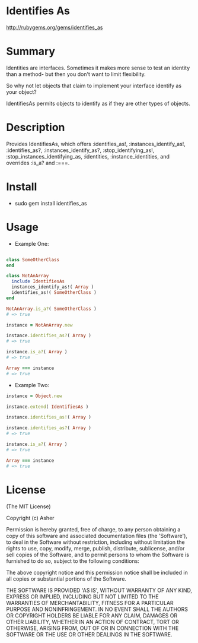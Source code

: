 # Identifies As #

http://rubygems.org/gems/identifies_as

# Summary #

Identities are interfaces. Sometimes it makes more sense to test an identity than a method- but then you don't want to limit flexibility.

So why not let objects that claim to implement your interface identify as your object?

IdentifiesAs permits objects to identify as if they are other types of objects.

# Description #

Provides IdentifiesAs, which offers :identifies_as!, :instances_identify_as!, :identifies_as?, :instances_identify_as?, :stop_identifying_as!, :stop_instances_identifying_as, :identities, :instance_identities, and overrides :is_a? and :===.

# Install #

* sudo gem install identifies_as

# Usage #

* Example One:

```ruby

class SomeOtherClass
end

class NotAnArray
  include IdentifiesAs
  instances_identify_as!( Array )
  identifies_as!( SomeOtherClass )
end

NotAnArray.is_a?( SomeOtherClass )
# => true

instance = NotAnArray.new

instance.identifies_as?( Array )
# => true

instance.is_a?( Array )
# => true

Array === instance
# => true
```

* Example Two:

```ruby
instance = Object.new

instance.extend( IdentifiesAs )

instance.identifies_as!( Array )

instance.identifies_as?( Array )
# => true

instance.is_a?( Array )
# => true

Array === instance
# => true
```

# License #

  (The MIT License)

  Copyright (c) Asher

  Permission is hereby granted, free of charge, to any person obtaining
  a copy of this software and associated documentation files (the
  'Software'), to deal in the Software without restriction, including
  without limitation the rights to use, copy, modify, merge, publish,
  distribute, sublicense, and/or sell copies of the Software, and to
  permit persons to whom the Software is furnished to do so, subject to
  the following conditions:

  The above copyright notice and this permission notice shall be
  included in all copies or substantial portions of the Software.

  THE SOFTWARE IS PROVIDED 'AS IS', WITHOUT WARRANTY OF ANY KIND,
  EXPRESS OR IMPLIED, INCLUDING BUT NOT LIMITED TO THE WARRANTIES OF
  MERCHANTABILITY, FITNESS FOR A PARTICULAR PURPOSE AND NONINFRINGEMENT.
  IN NO EVENT SHALL THE AUTHORS OR COPYRIGHT HOLDERS BE LIABLE FOR ANY
  CLAIM, DAMAGES OR OTHER LIABILITY, WHETHER IN AN ACTION OF CONTRACT,
  TORT OR OTHERWISE, ARISING FROM, OUT OF OR IN CONNECTION WITH THE
  SOFTWARE OR THE USE OR OTHER DEALINGS IN THE SOFTWARE.